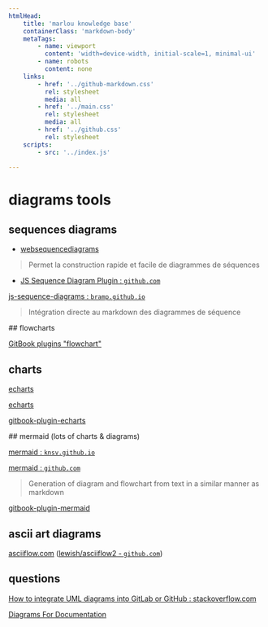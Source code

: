 ```yaml
---
htmlHead:
    title: 'marlou knowledge base' 
    containerClass: 'markdown-body'
    metaTags:
        - name: viewport
          content: 'width=device-width, initial-scale=1, minimal-ui'
        - name: robots
          content: none
    links:
        - href: '../github-markdown.css'
          rel: stylesheet
          media: all
        - href: '../main.css'
          rel: stylesheet
          media: all
        - href: '../github.css'
          rel: stylesheet
    scripts:
        - src: '../index.js'

---
```


# diagrams tools

## sequences diagrams

- [websequencediagrams](https://www.websequencediagrams.com/)

> Permet la construction rapide et facile de diagrammes de séquences

- [JS Sequence Diagram Plugin : `github.com`](https://github.com/gmassanek/gitbook-plugin-js-sequence-diagram)

[js-sequence-diagrams : `bramp.github.io`](https://bramp.github.io/js-sequence-diagrams/)

> Intégration directe au markdown des diagrammes de séquence

## flowcharts

[GitBook plugins "flowchart"](https://plugins.gitbook.com/browse?q=flowchart)

## charts

[echarts](https://ecomfe.github.io/echarts-examples/public/index.html#chart-type-scatter)

[echarts](https://github.com/ecomfe/echarts)

[gitbook-plugin-echarts](https://github.com/vowstar/gitbook-plugin-echarts)

## mermaid (lots of charts & diagrams)

[mermaid : `knsv.github.io`](http://knsv.github.io/mermaid/)

[mermaid : `github.com`](https://github.com/knsv/mermaid)

> Generation of diagram and flowchart from text in a similar manner as markdown

[gitbook-plugin-mermaid](https://github.com/JozoVilcek/gitbook-plugin-mermaid)

## ascii art diagrams

[asciiflow.com](http://asciiflow.com/) ([lewish/asciiflow2 - `github.com`](https://github.com/lewish/asciiflow2))

## questions

[How to integrate UML diagrams into GitLab or GitHub : stackoverflow.com](https://stackoverflow.com/questions/32203610/how-to-integrate-uml-diagrams-into-gitlab-or-github)

[Diagrams For Documentation](https://gist.github.com/rodneyrehm/40e7946c0cff68a31cea)
